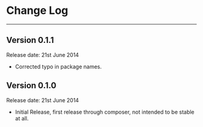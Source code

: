 # Change Log

---

## Version 0.1.1

Release date: 21st June 2014
- Corrected typo in package names.


## Version 0.1.0

Release date: 21st June 2014
- Initial Release, first release through composer, not intended to be stable at all.